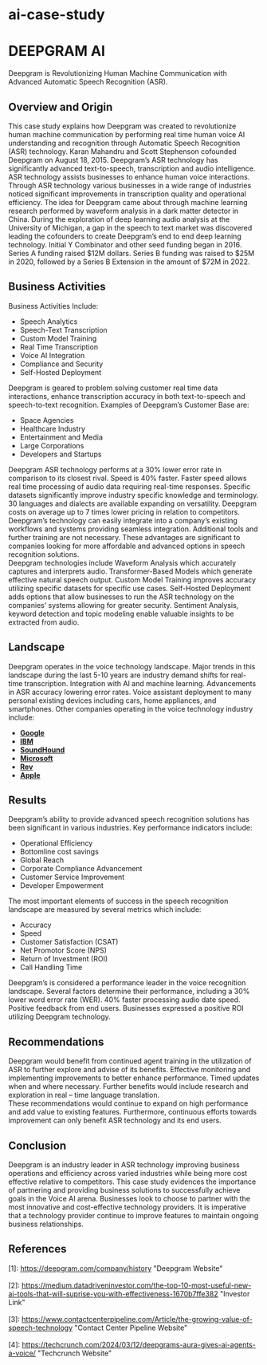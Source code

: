 # ai-case-study

# DEEPGRAM AI
Deepgram is Revolutionizing Human Machine Communication with Advanced Automatic Speech Recognition (ASR).
## Overview and Origin
This case study explains how Deepgram was created to revolutionize human machine communication by performing real time human voice AI understanding and recognition through Automatic Speech Recognition (ASR) technology.  Karan Mahandru and Scott Stephenson cofounded Deepgram on August 18, 2015. Deepgram’s ASR technology has significantly advanced text-to-speech, transcription and audio intelligence.   ASR technology assists businesses to enhance human voice interactions.  Through ASR technology various businesses in a wide range of industries noticed significant improvements in transcription quality and operational efficiency. The idea for Deepgram came about through machine learning research performed by waveform analysis in a dark matter detector in China.  During the exploration of deep learning audio analysis at the University of Michigan, a gap in the speech to text market was discovered leading the cofounders to create Deepgram’s end to end deep learning technology. Initial Y Combinator and other seed funding began in 2016. Series A funding raised $12M dollars.  Series B funding was raised to $25M in 2020, followed by a Series B Extension in the amount of $72M in 2022.   
## Business Activities
 Business Activities Include:
 - Speech Analytics
 - Speech-Text Transcription
 - Custom Model Training
 - Real Time Transcription 
 - Voice AI Integration 
 - Compliance and Security
 - Self-Hosted Deployment

Deepgram is geared to problem solving customer real time data interactions, enhance transcription accuracy in both text-to-speech and speech-to-text recognition. 
Examples of Deepgram’s Customer Base are:
- Space Agencies
- Healthcare Industry
- Entertainment and Media
- Large Corporations 
- Developers and Startups 

Deepgram ASR technology performs at a 30% lower error rate in comparison to its closest rival.  Speed is 40% faster. Faster speed allows real time processing of audio data requiring real-time responses.  Specific datasets significantly improve industry specific knowledge and terminology. 30 languages and dialects are available expanding on versatility. Deepgram costs on average up to 7 times lower pricing in relation to competitors. Deepgram’s technology can easily integrate into a company’s existing workflows and systems providing seamless integration. Additional tools and further training are not necessary. These advantages are significant to companies looking for more affordable and advanced options in speech recognition solutions.    
Deepgram technologies include Waveform Analysis which accurately captures and interprets audio. Transformer-Based Models which generate effective natural speech output. Custom Model Training improves accuracy utilizing specific datasets for specific use cases. Self-Hosted Deployment adds options that allow businesses to run the ASR technology on the companies’ systems allowing for greater security.  Sentiment Analysis, keyword detection and topic modeling enable valuable insights to be extracted from audio. 
## Landscape
Deepgram operates in the voice technology landscape.   Major trends in this landscape during the last 5-10 years are industry demand shifts for real-time transcription. Integration with AI and machine learning. Advancements in ASR accuracy lowering error rates. Voice assistant deployment to many personal existing devices including cars, home appliances, and smartphones. Other companies operating in the voice technology industry include:

+ **[Google](https://www.google.com)**
+ **[IBM](https://www.ibm.com/)**
+ **[SoundHound](https://www.soundhound.com/)**
+ **[Microsoft](https://www.microsoft.com/)**
+ **[Rev](https://www.rev.com/)**
+ **[Apple](https://www.apple.com/)**
  
## Results
Deepgram’s ability to provide advanced speech recognition solutions has been significant in various industries.  Key performance indicators include:
+ Operational Efficiency 
+ Bottomline cost savings
+ Global Reach 
+ Corporate Compliance Advancement 
+ Customer Service Improvement
+ Developer Empowerment

The most important elements of success in the speech recognition landscape are measured by several metrics which include:
+ Accuracy
+ Speed
+ Customer Satisfaction (CSAT)
+ Net Promotor Score (NPS)
+ Return of Investment (ROI)
+ Call Handling Time

Deepgram’s is considered a performance leader in the voice recognition landscape.  Several factors determine their performance, including a 30% lower word error rate (WER).  40% faster processing audio date speed.  Positive feedback from end users.  Businesses expressed a positive ROI utilizing Deepgram technology.  
## Recommendations
Deepgram would benefit from continued agent training in the utilization of ASR to further explore and advise of its benefits. Effective monitoring and implementing improvements to better enhance performance. Timed updates when and where necessary.  Further benefits would include research and exploration in real – time language translation.  
These recommendations would continue to expand on high performance and add value to existing features. Furthermore, continuous efforts towards improvement can only benefit ASR technology and its end users. 
## Conclusion
Deepgram is an industry leader in ASR technology improving business operations and efficiency across varied industries while being more cost effective relative to competitors.  This case study evidences the importance of partnering and providing business solutions to successfully achieve goals in the Voice AI arena.  Businesses look to choose to partner with the most innovative and cost-effective technology providers.  It is imperative that a technology provider continue to improve features to maintain ongoing business relationships. 
## References 
[1]: <https://deepgram.com/company/history> "Deepgram Website"<br></br>
[2]: <https://medium.datadriveninvestor.com/the-top-10-most-useful-new-ai-tools-that-will-suprise-you-with-effectiveness-1670b7ffe382> "Investor Link"<br></br>
[3]: <https://www.contactcenterpipeline.com/Article/the-growing-value-of-speech-technology> "Contact Center Pipeline Website"<br></br>
[4]: <https://techcrunch.com/2024/03/12/deepgrams-aura-gives-ai-agents-a-voice/> "Techcrunch Website"<br></br>
